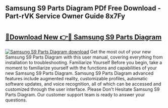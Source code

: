 ## Samsung S9 Parts Diagram PDf Free Download - Part-rVK Service Owner Guide 8x7Fy

# <h2><a href="http://dft03n.blite.top/?on=Samsung+S9+Parts+Diagram">🔗Download New 👉🔴 Samsung S9 Parts Diagram</a></h2>

[![Samsung S9 Parts Diagram download](https://i.imgur.com/lujVjoI.png)](http://dft03n.blite.top/?on=Samsung+S9+Parts+Diagram)
Get the most out of your new Samsung S9 Parts Diagram with this user manual, covering everything from installation to troubleshooting. Familiarize Yourself Before you begin, take a moment to familiarize yourself with the functions and capabilities of your new Samsung S9 Parts Diagram. Samsung S9 Parts Diagram advanced features include augmented reality, customizable profiles, automatic software updates, and voice recognition, all of which can be accessed and customized through the user interface. Please Don't Hesitate Samsung S9 Parts Diagram. Our customer support team is ready to answer your questions.
